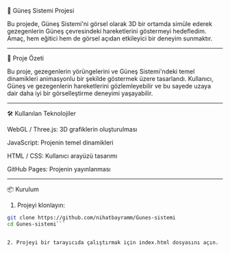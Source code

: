 🌌 Güneş Sistemi Projesi

Bu projede, Güneş Sistemi'ni görsel olarak 3D bir ortamda simüle ederek gezegenlerin Güneş çevresindeki hareketlerini göstermeyi hedefledim. Amaç, hem eğitici hem de görsel açıdan etkileyici bir deneyim sunmaktır.


---

🚀 Proje Özeti

Bu proje, gezegenlerin yörüngelerini ve Güneş Sistemi'ndeki temel dinamikleri animasyonlu bir şekilde göstermek üzere tasarlandı. Kullanıcı, Güneş ve gezegenlerin hareketlerini gözlemleyebilir ve bu sayede uzaya dair daha iyi bir görselleştirme deneyimi yaşayabilir.


---

🛠️ Kullanılan Teknolojiler

WebGL / Three.js: 3D grafiklerin oluşturulması

JavaScript: Projenin temel dinamikleri

HTML / CSS: Kullanıcı arayüzü tasarımı

GitHub Pages: Projenin yayınlanması



---

📦 Kurulum

1. Projeyi klonlayın:

```bash
git clone https://github.com/nihatbayramm/Gunes-sistemi
cd Gunes-sistemi```


2. Projeyi bir tarayıcıda çalıştırmak için index.html dosyasını açın.


